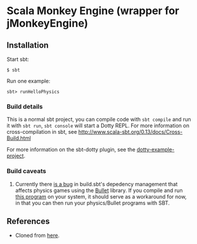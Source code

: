 # Scala Monkey Engine (wrapper for jMonkeyEngine)

## Installation


Start sbt:

```
$ sbt
```

Run one example:

```
sbt> runHelloPhysics
```

### Build details

This is a normal sbt project, you can compile code with `sbt compile` and run it
with `sbt run`, `sbt console` will start a Dotty REPL. For more information on
cross-compilation in sbt, see http://www.scala-sbt.org/0.13/docs/Cross-Build.html

For more information on the sbt-dotty plugin, see the
[dotty-example-project](https://github.com/lampepfl/dotty-example-project/blob/master/README.md).

### Build caveats

1. Currently there [is a bug](https://github.com/bbarker/SME/issues/1) in build.sbt's depedency management that affects physics games using the [Bullet](http://bulletphysics.org/) library. If you compile and run [this program](https://github.com/bbarker/HelloCollision-on-Gradle) on your system, it should serve as a workaround for now, in that you can then run your physics/Bullet programs with SBT.

## References

* Cloned from [here](https://github.com/bbarker/SME_dotty_update).